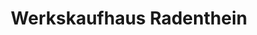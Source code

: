 ---
title: "Werkskaufhaus Radenthein"
url: /radenthein/werkskaufhaus-radenthein/
shop: Supermarkt
---